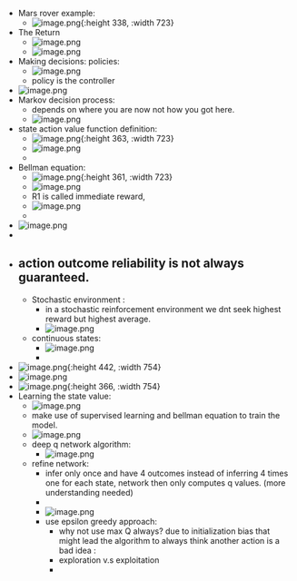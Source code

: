 - Mars rover example:
	- ![image.png](../assets/image_1677938771766_0.png){:height 338, :width 723}
- The Return
	- ![image.png](../assets/image_1677950241215_0.png)
	- ![image.png](../assets/image_1677950472493_0.png)
- Making decisions: policies:
	- ![image.png](../assets/image_1677950966029_0.png)
	- policy is the controller
- ![image.png](../assets/image_1677955412774_0.png)
- Markov decision process:
	- depends on where you are now not how you got here.
	- ![image.png](../assets/image_1677955577149_0.png)
- state action value function definition:
	- ![image.png](../assets/image_1677965230051_0.png){:height 363, :width 723}
	- ![image.png](../assets/image_1677966509124_0.png)
	-
- Bellman equation:
	- ![image.png](../assets/image_1677967777099_0.png){:height 361, :width 723}
	- ![image.png](../assets/image_1678021783624_0.png)
	- R1 is called immediate reward,
	- ![image.png](../assets/image_1678024367491_0.png)
	-
- ![image.png](../assets/image_1678024497600_0.png)
-
- action outcome reliability is not always guaranteed.
	-
	- Stochastic environment :
		- in a stochastic reinforcement environment we dnt seek highest reward but highest average.
		- ![image.png](../assets/image_1678036464431_0.png)
	- continuous states:
		- ![image.png](../assets/image_1678053671509_0.png)
		-
- ![image.png](../assets/image_1678053733325_0.png){:height 442, :width 754}
- ![image.png](../assets/image_1678054201671_0.png)
- ![image.png](../assets/image_1678054310328_0.png){:height 366, :width 754}
- Learning the state value:
	- ![image.png](../assets/image_1678054608978_0.png)
	- make use of supervised learning and bellman equation to train the model.
	- ![image.png](../assets/image_1678224638594_0.png)
	- deep q network algorithm:
		- ![image.png](../assets/image_1678224844704_0.png)
	- refine network:
		- infer only once and have 4 outcomes instead of inferring 4 times one for each state, network then only computes q values. (more understanding needed)
		-
		- ![image.png](../assets/image_1678225024426_0.png)
		- use epsilon greedy approach:
			- why not use max Q always?  due to initialization bias that might lead the algorithm to always think another action is a bad idea :
			- exploration v.s exploitation
			-